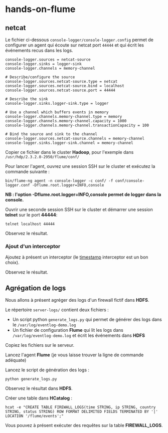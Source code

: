 # hands-on-flume

## netcat

Le fichier ci-dessous `console-logger/console-logger.config` permet de configurer un agent qui écoute sur netcat port `44444` et qui écrit les événements recus dans les logs.

```
console-logger.sources = netcat-source
console-logger.sinks = logger-sink
console-logger.channels = memory-channel

# Describe/configure the source
console-logger.sources.netcat-source.type = netcat
console-logger.sources.netcat-source.bind = localhost
console-logger.sources.netcat-source.port = 44444

# Describe the sink
console-logger.sinks.logger-sink.type = logger

# Use a channel which buffers events in memory
console-logger.channels.memory-channel.type = memory
console-logger.channels.memory-channel.capacity = 1000
console-logger.channels.memory-channel.transactionCapacity = 100

# Bind the source and sink to the channel
console-logger.sources.netcat-source.channels = memory-channel
console-logger.sinks.logger-sink.channel = memory-channel
```

Copier ce fichier dans le cluster **Hadoop**, pour l'exemple dans `/usr/hdp/2.3.2.0-2950/flume/conf/`

Pour lancer l'agent, ouvrez une session SSH sur le cluster et exécutez la commande suivante :

```
bin/flume-ng agent -n console-logger -c conf/ -f conf/console-logger.conf -Dflume.root.logger=INFO,console
```

**NB : l'option -Dflume.root.logger=INFO,console permet de logger dans la console.**

Ouvrir une seconde session SSH sur le cluster et démarrer une session **telnet** sur le port **44444**:
```
telnet localhost 44444
```

Observez le résultat.

### Ajout d'un interceptor
Ajoutez à présent un interceptor (le [timestamp](https://flume.apache.org/FlumeUserGuide.html#timestamp-interceptor) interceptor est un bon choix).

Observez le résultat.

## Agrégation de logs
Nous allons à présent agréger des logs d'un firewall fictif dans **HDFS**.

Le répertoire `server-logs/` contient deux fichiers :
* Un script python `generate_logs.py` qui permet de générer des logs dans le `/var/log/eventlog-demo.log`
* Un fichier de configuration **Flume** qui lit les logs dans `/var/log/eventlog-demo.log` et écrit les événements dans **HDFS**

Copiez les fichiers sur le serveur.

Lancez l'agent **Flume** (je vous laisse trouver la ligne de commande adéquate)

Lancez le script de génération des logs :
```
python generate_logs.py
```

Observez le résultat dans **HDFS**.

Créer une table dans **HCatalog** :
```
hcat -e "CREATE TABLE FIREWALL_LOGS(time STRING, ip STRING, country STRING, status STRING) ROW FORMAT DELIMITED FIELDS TERMINATED BY '|' LOCATION '/flume/events';"
```

Vous pouvez à présent exécuter des requêtes sur la table **FIREWALL_LOGS**.
